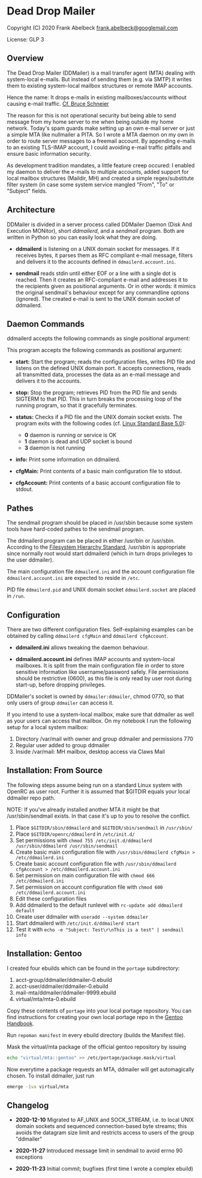 # Dead Drop Mailer

Copyright (C) 2020 Frank Abelbeck <frank.abelbeck@googlemail.com>

License: GLP 3

## Overview

The Dead Drop Mailer (DDMailer) is a mail transfer agent (MTA) dealing with
system-local e-mails. But instead of sending them (e.g. via SMTP) it writes them
to existing system-local mailbox structures or remote IMAP accounts.

Hence the name: It drops e-mails in existing mailboxes/accounts without causing
e-mail traffic. [Cf. Bruce Schneier](https://www.schneier.com/tag/dead-drops/)

The reason for this is not operational security but being able to send message
from my home server to me when being outside my home network. Today's spam
guards make setting up an own e-mail server or just a simple MTA like nullmailer
a PITA. So I wrote a MTA daemon on my own in order to route server messages to
a freemail account. By appending e-mails to an existing TLS-IMAP account,
I could avoiding e-mail traffic pitfalls and ensure basic information security.

As development tradition mandates, a little feature creep occured: I enabled my
daemon to deliver the e-mails to multiple accounts, added support for local
mailbox structures (Maildir, MH) and created a simple regex/substitute filter
system (in case some system service mangled "From", "To" or "Subject" fields.

## Architecture

DDMailer is divided in a server process called DDMailer Daemon (Disk And
Execution MONitor), short *ddmailerd*, and a *sendmail* program. Both are
written in Python so you can easily look what they are doing.

 * **ddmailerd** is listening on a UNIX domain socket for messages. If it
   receives bytes, it parses them as RFC compliant e-mail message, filters and
   delivers it to the accounts defined in `ddmailerd.account.ini`.

 * **sendmail** reads stdin until either EOF or a line with a single dot is
   reached. Then it creates an RFC-compliant e-mail and addresses it to the
   recipients given as positional arguments. Or in other words: it mimics the
   original sendmail's behaviour except for any commandline options (ignored).
   The created e-mail is sent to the UNIX domain socket of ddmailerd.

## Daemon Commands

ddmailerd accepts the following commands as single positional argument:

This program accepts the following commands as positional argument:

 * **start:** Start the program; reads the configuration files, writes PID file
   and listens on the defined UNIX domain port. It accepts connections, reads
   all transmitted data, processes the data as an e-mail message and delivers it
   to the accounts.

 * **stop:** Stop the program; retrieves PID from the PID file and sends SIGTERM
   to that PID. This in turn breaks the processing loop of the running program,
   so that it gracefully terminates.
   
 * **status:** Checks if a PID file and the UNIX domain socket exists.
   The program exits with the following codes (cf. [Linux Standard Base 5.0](https://refspecs.linuxbase.org/LSB_5.0.0/LSB-Core-generic/LSB-Core-generic/iniscrptact.html)):
   
   * **0**   daemon is running or service is OK
   * **1**   daemon is dead and UDP socket is bound
   * **3**   daemon is not running

 * **info:** Print some information on ddmailerd.
 * **cfgMain:** Print contents of a basic main configuration file to stdout.
 * **cfgAccount:** Print contents of a basic account configuration file to stdout.

## Pathes

The sendmail program should be placed in /usr/sbin because some system tools
have hard-coded pathes to the sendmail program.

The ddmailerd program can be placed in either /usr/bin or /usr/sbin. According
to the [Filesystem Hierarchy Standard](https://refspecs.linuxbase.org/FHS_3.0/fhs/index.html),
/usr/sbin is appropriate since normally root would start ddmailerd (which in
turn drops privileges to the user ddmailer).

The main configuration file `ddmailerd.ini` and the account configuration file
`ddmailerd.account.ini` are expected to reside in `/etc`.

PID file `ddmailerd.pid` and UNIX domain socket `ddmailerd.socket` are placed
in `/run`.

## Configuration

There are two different configuration files. Self-explaining examples can be
obtained by calling `ddmailerd cfgMain` and `ddmailerd cfgAccount`.

 * **ddmailerd.ini** allows tweaking the daemon behaviour.
   
 * **ddmailerd.account.ini** defines IMAP accounts and system-local mailboxes.
   It is split from the main configuration file in order to store sensitive
   information like username/password safely. File permissions should be
   restrictive (0600), as this file is only read by user root during start-up,
   before dropping privileges.

DDMailer's socket is owned by `ddmailer:ddmailer`, chmod 0770, so that only
users of group `ddmailer` can access it.

If you intend to use a system-local mailbox, make sure that ddmailer as well as
your users can access that mailbox. On my notebook I run the following setup for
a local system mailbox:

1. Directory /var/mail with owner and group ddmailer and permissions 770
2. Regular user added to group ddmailer
3. Inside /var/mail: MH mailbox, desktop access via Claws Mail

## Installation: From Source

The following steps assume being run on a standard Linux system with OpenRC as user root.
Further it is assumed that $GITDIR equals your local ddmailer repo path.

NOTE: If you've already installed another MTA it might be that
/usr/sbin/sendmail exists. In that case it's up to you to resolve the conflict.

1. Place `$GITDIR/sbin/ddmailerd` and `$GITDIR/sbin/sendmail` in `/usr/sbin/`
2. Place `$GITDIR/openrc/ddmailerd` in `/etc/init.d/`
3. Set permissions with `chmod 755 /etc/init.d/ddmailerd /usr/sbin/ddmailerd /usr/sbin/sendmail`
4. Create basic main configuration file with `/usr/sbin/ddmailerd cfgMain > /etc/ddmailerd.ini`
5. Create basic account configuration file with `/usr/sbin/ddmailerd cfgAccount > /etc/ddmailerd.account.ini`
6. Set permission on main configuration file with `chmod 666 /etc/ddmailerd.ini`
7. Set permission on account configuration file with `chmod 600 /etc/ddmailerd.account.ini`
8. Edit these configuration files
9. Add ddmailerd to the default runlevel with `rc-update add ddmailerd default`
10. Create user ddmailer with `useradd --system ddmailer`
11. Start ddmailerd with `/etc/init.d/ddmailerd start`
12. Test it with `echo -e "Subject: Test\r\nThis is a test" | sendmail info`

## Installation: Gentoo

I created four ebuilds which can be found in the `portage` subdirectory:

1. acct-group/ddmailer/ddmailer-0.ebuild
2. acct-user/ddmailer/ddmailer-0.ebuild
3. mail-mta/ddmailer/ddmailer-9999.ebuild
4. virtual/mta/mta-0.ebuild

Copy these contents of `portage` into your local portage repository. You can
find instructions for creating your own local portage repo in the [Gentoo Handbook](
https://wiki.gentoo.org/wiki/Handbook:AMD64/Portage/CustomTree#Defining_a_custom_ebuild_repository).

Run `repoman manifest` in every ebuild directory (builds the Manifest file).

Mask the virtual/mta package of the official gentoo repository by issuing

```bash
echo "virtual/mta::gentoo" >> /etc/portage/package.mask/virtual
```

Now everytime a package requests an MTA, ddmailer will get automagically chosen.
To install ddmailer, just run

```bash
emerge -1va virtual/mta
```

## Changelog

 * **2020-12-10** Migrated to AF_UNIX and SOCK_STREAM, i.e. to local UNIX domain
   sockets and sequenced connection-based byte streams; this avoids the datagram
   size limit and restricts access to users of the group "ddmailer"
 
 * **2020-11-27** Introduced message limit in sendmail to avoid errno 90 exceptions
 
 * **2020-11-23** Initial commit; bugfixes (first time I wrote a complex ebuild)
